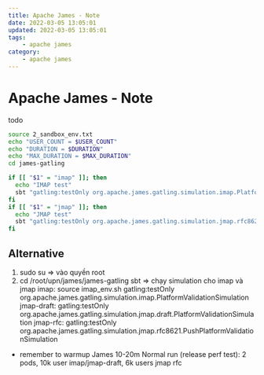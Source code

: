 ```yaml
---
title: Apache James - Note
date: 2022-03-05 13:05:01
updated: 2022-03-05 13:05:01
tags:
    - apache james
category: 
    - apache james
---
```


# Apache James - Note

todo

```bash
source 2_sandbox_env.txt
echo "USER_COUNT = $USER_COUNT"
echo "DURATION = $DURATION"
echo "MAX_DURATION = $MAX_DURATION" 
cd james-gatling

if [[ "$1" = "imap" ]]; then 
  echo "IMAP test"
  sbt "gatling:testOnly org.apache.james.gatling.simulation.imap.PlatformValidationSimulation";
fi
if [[ "$1" = "jmap" ]]; then
  echo "JMAP test"
  sbt "gatling:testOnly org.apache.james.gatling.simulation.jmap.rfc8621.PushPlatformValidationSimulation";  
fi
```
## Alternative 

1. sudo su => vào quyền root
2. cd /root/upn/james/james-gatling
  sbt => chạy simulation cho imap và jmap
  imap:
  source imap_env.sh
  gatling:testOnly org.apache.james.gatling.simulation.imap.PlatformValidationSimulation
  jmap-draft:
  gatling:testOnly org.apache.james.gatling.simulation.jmap.draft.PlatformValidationSimulation
  jmap-rfc:
  gatling:testOnly org.apache.james.gatling.simulation.jmap.rfc8621.PushPlatformValidationSimulation

  * remember to warmup James 10-20m
  Normal run (release perf test): 2 pods, 10k user imap/jmap-draft, 6k users jmap rfc
